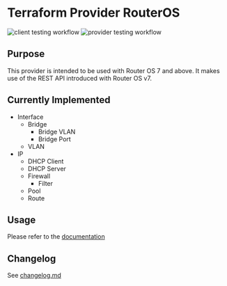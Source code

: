 # Terraform Provider RouterOS

![client testing workflow](https://github.com/gnewbury1/terraform-provider-routeros/actions/workflows/client_tests.yml/badge.svg?branch=main)
![provider testing workflow](https://github.com/gnewbury1/terraform-provider-routeros/actions/workflows/provider_tests.yml/badge.svg?branch=main)

## Purpose

This provider is intended to be used with Router OS 7 and above. It makes use of the REST API introduced with Router OS v7.

## Currently Implemented

- Interface
    - Bridge
        - Bridge VLAN
        - Bridge Port
    - VLAN
- IP
    - DHCP Client
    - DHCP Server
    - Firewall
        - Filter
    - Pool
    - Route

## Usage

Please refer to the [documentation](docs/)

## Changelog

See [changelog.md](changelog.md)